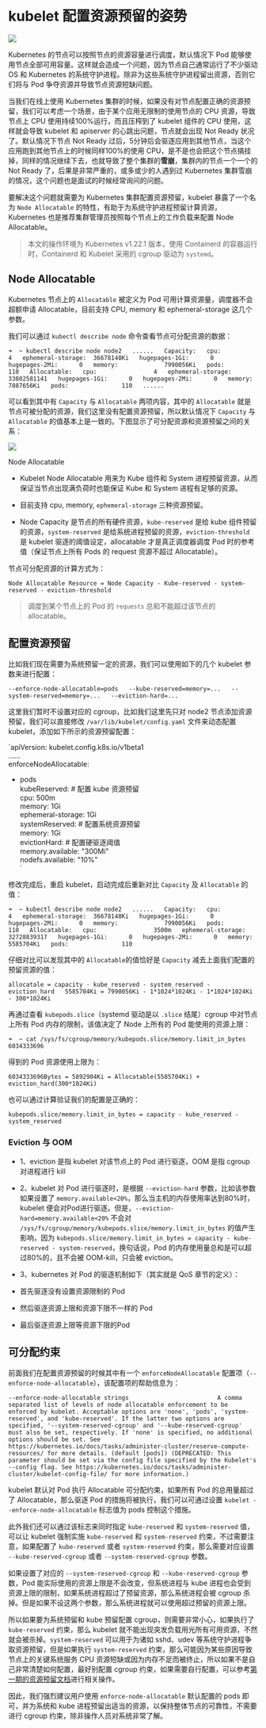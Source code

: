 # kubelet 配置资源预留的姿势

![](https://filescdn.proginn.com/e4010153daa93fd99054046c6a259589/d4038532c97f8a89e2f8ab59d3116fd7.webp)

Kubernetes 的节点可以按照节点的资源容量进行调度，默认情况下 Pod 能够使用节点全部可用容量。这样就会造成一个问题，因为节点自己通常运行了不少驱动 OS 和 Kubernetes 的系统守护进程。除非为这些系统守护进程留出资源，否则它们将与 Pod 争夺资源并导致节点资源短缺问题。  

当我们在线上使用 Kubernetes 集群的时候，如果没有对节点配置正确的资源预留，我们可以考虑一个场景，由于某个应用无限制的使用节点的 CPU 资源，导致节点上 CPU 使用持续100%运行，而且压榨到了 kubelet 组件的 CPU 使用，这样就会导致 kubelet 和 apiserver 的心跳出问题，节点就会出现 Not Ready 状况了。默认情况下节点 Not Ready 过后，5分钟后会驱逐应用到其他节点，当这个应用跑到其他节点上的时候同样100%的使用 CPU，是不是也会把这个节点搞挂掉，同样的情况继续下去，也就导致了整个集群的**雪崩**，集群内的节点一个一个的 Not Ready 了，后果是非常严重的，或多或少的人遇到过 Kubernetes 集群雪崩的情况，这个问题也是面试的时候经常询问的问题。

要解决这个问题就需要为 Kubernetes 集群配置资源预留，kubelet 暴露了一个名为 `Node Allocatable` 的特性，有助于为系统守护进程预留计算资源，Kubernetes 也是推荐集群管理员按照每个节点上的工作负载来配置 Node Allocatable。

> 本文的操作环境为 Kubernetes v1.22.1 版本，使用 Containerd 的容器运行时，Containerd 和 Kubelet 采用的 cgroup 驱动为 `systemd`。

## Node Allocatable

Kubernetes 节点上的 `Allocatable` 被定义为 Pod 可用计算资源量，调度器不会超额申请 Allocatable，目前支持 CPU, memory 和 ephemeral-storage 这几个参数。

我们可以通过 `kubectl describe node` 命令查看节点可分配资源的数据：

`➜  ~ kubectl describe node node2  
......  
Capacity:  
 cpu:                4  
 ephemeral-storage:  36678148Ki  
 hugepages-1Gi:      0  
 hugepages-2Mi:      0  
 memory:             7990056Ki  
 pods:               110  
Allocatable:  
 cpu:                4  
 ephemeral-storage:  33802581141  
 hugepages-1Gi:      0  
 hugepages-2Mi:      0  
 memory:             7887656Ki  
 pods:               110  
......  
`

可以看到其中有 `Capacity` 与 `Allocatable` 两项内容，其中的 `Allocatable` 就是节点可被分配的资源，我们这里没有配置资源预留，所以默认情况下 `Capacity` 与 `Allocatable` 的值基本上是一致的。下图显示了可分配资源和资源预留之间的关系：

![](https://filescdn.proginn.com/12fd979b853507cb3d86110230335b73/ff2ed062c8fca9e4899f19df67dead15.webp)

Node Allocatable

-   Kubelet Node Allocatable 用来为 Kube 组件和 System 进程预留资源，从而保证当节点出现满负荷时也能保证 Kube 和 System 进程有足够的资源。
    
-   目前支持 cpu, memory, `ephemeral-storage` 三种资源预留。
    
-   Node Capacity 是节点的所有硬件资源，`kube-reserved` 是给 kube 组件预留的资源，`system-reserved` 是给系统进程预留的资源，`eviction-threshold` 是 kubelet 驱逐的阈值设定，allocatable 才是真正调度器调度 Pod 时的参考值（保证节点上所有 Pods 的 request 资源不超过 Allocatable）。
    

节点可分配资源的计算方式为：

`Node Allocatable Resource = Node Capacity - Kube-reserved - system-reserved - eviction-threshold  
`

> 调度到某个节点上的 Pod 的 `requests` 总和不能超过该节点的 allocatable。

## 配置资源预留

比如我们现在需要为系统预留一定的资源，我们可以使用如下的几个 kubelet 参数来进行配置：

`--enforce-node-allocatable=pods  
--kube-reserved=memory=...  
--system-reserved=memory=...  
--eviction-hard=...  
`

这里我们暂时不设置对应的 cgroup，比如我们这里先只对 node2 节点添加资源预留，我们可以直接修改 `/var/lib/kubelet/config.yaml` 文件来动态配置 kubelet，添加如下所示的资源预留配置：

`apiVersion: kubelet.config.k8s.io/v1beta1  
......  
enforceNodeAllocatable:  
- pods  
kubeReserved:  # 配置 kube 资源预留  
  cpu: 500m  
  memory: 1Gi  
  ephemeral-storage: 1Gi  
systemReserved:  # 配置系统资源预留  
  memory: 1Gi  
evictionHard:  # 配置硬驱逐阈值  
  memory.available: "300Mi"  
  nodefs.available: "10%"  
`

修改完成后，重启 kubelet，启动完成后重新对比 `Capacity` 及 `Allocatable` 的值：

`➜  ~ kubectl describe node node2  
......  
Capacity:  
  cpu:                4  
  ephemeral-storage:  36678148Ki  
  hugepages-1Gi:      0  
  hugepages-2Mi:      0  
  memory:             7990056Ki  
  pods:               110  
Allocatable:  
  cpu:                3500m  
  ephemeral-storage:  32728839317  
  hugepages-1Gi:      0  
  hugepages-2Mi:      0  
  memory:             5585704Ki  
  pods:               110  
`

仔细对比可以发现其中的 `Allocatable`的值恰好是 `Capacity` 减去上面我们配置的预留资源的值：

`allocatale = capacity - kube_reserved - system_reserved - eviction_hard  
5585704Ki = 7990056Ki - 1*1024*1024Ki - 1*1024*1024Ki - 300*1024Ki  
`

再通过查看 `kubepods.slice`（systemd 驱动是以 `.slice` 结尾）cgroup 中对节点上所有 Pod 内存的限制，该值决定了 Node 上所有的 Pod 能使用的资源上限：

`➜  ~ cat /sys/fs/cgroup/memory/kubepods.slice/memory.limit_in_bytes  
6034333696  
`

得到的 Pod 资源使用上限为：

`6034333696Bytes = 5892904Ki = Allocatable(5585704Ki) + eviction_hard(300*1024Ki)  
`

也可以通过计算验证我们的配置是正确的：

`kubepods.slice/memory.limit_in_bytes = capacity - kube_reserved - system_reserved  
`

### Eviction 与 OOM

-   1、eviction 是指 kubelet 对该节点上的 Pod 进行驱逐，OOM 是指 cgroup 对进程进行 kill
    
-   2、kubelet 对 Pod 进行驱逐时，是根据 `--eviction-hard` 参数，比如该参数如果设置了 `memory.available<20%`，那么当主机的内存使用率达到80%时，kubelet 便会对Pod进行驱逐。但是，`--eviction-hard=memory.available<20%` 不会对 `/sys/fs/cgroup/memory/kubepods.slice/memory.limit_in_bytes` 的值产生影响，因为 `kubepods.slice/memory.limit_in_bytes = capacity - kube-reserved - system-reserved`，换句话说，Pod 的内存使用量总和是可以超过80%的，且不会被 OOM-kill，只会被 eviction。
    
-   3、kubernetes 对 Pod 的驱逐机制如下（其实就是 QoS 章节的定义）：
    
-   首先驱逐没有设置资源限制的 Pod
    
-   然后驱逐资源上限和资源下限不一样的 Pod
    
-   最后驱逐资源上限等资源下限的Pod
    

## 可分配约束

前面我们在配置资源预留的时候其中有一个 `enforceNodeAllocatable` 配置项（`--enforce-node-allocatable`），该配置项的帮助信息为：

`--enforce-node-allocatable strings                         A comma separated list of levels of node allocatable enforcement to be enforced by kubelet. Acceptable options are 'none', 'pods', 'system-reserved', and 'kube-reserved'. If the latter two options are specified, '--system-reserved-cgroup' and '--kube-reserved-cgroup' must also be set, respectively. If 'none' is specified, no additional options should be set. See https://kubernetes.io/docs/tasks/administer-cluster/reserve-compute-resources/ for more details. (default [pods]) (DEPRECATED: This parameter should be set via the config file specified by the Kubelet's --config flag. See https://kubernetes.io/docs/tasks/administer-cluster/kubelet-config-file/ for more information.)  
`

kubelet 默认对 Pod 执行 Allocatable 可分配约束，如果所有 Pod 的总用量超过了 Allocatable，那么驱逐 Pod 的措施将被执行，我们可以可通过设置 `kubelet --enforce-node-allocatable` 标志值为 pods 控制这个措施。

此外我们还可以通过该标志来同时指定 `kube-reserved` 和 `system-reserved` 值，可以让 kubelet 强制实施  `kube-reserved` 和 `system-reserved` 约束，不过需要注意，如果配置了 `kube-reserved` 或者 `system-reserved` 约束，那么需要对应设置 `--kube-reserved-cgroup` 或者 `--system-reserved-cgroup` 参数。

如果设置了对应的 `--system-reserved-cgroup` 和 `--kube-reserved-cgroup` 参数，Pod 能实际使用的资源上限是不会改变，但系统进程与 kube 进程也会受到资源上限的限制，如果系统进程超过了预留资源，那么系统进程会被 cgroup 杀掉。但是如果不设这两个参数，那么系统进程就可以使用超过预留的资源上限。

所以如果要为系统预留和 kube 预留配置 cgroup，则需要非常小心，如果执行了 `kube-reserved` 约束，那么 kubelet 就不能出现突发负载用光所有可用资源，不然就会被杀掉。`system-reserved` 可以用于为诸如 sshd、udev 等系统守护进程争取资源预留，但是如果执行 `system-reserved` 约束，那么可能因为某些原因导致节点上的关键系统服务 CPU 资源短缺或因为内存不足而被终止，所以如果不是自己非常清楚如何配置，最好别配置 cgroup 约束，如果需要自行配置，可以参考[第一期的资源预留文档](http://mp.weixin.qq.com/s?__biz=MzU4MjQ0MTU4Ng==&mid=2247486131&idx=1&sn=0d3d7204e1255610369a242f84619cf9&chksm=fdb905aecace8cb891572a73071507ce023631860bea959b4d8f9c8f5e174df71c1eab0f6d67&scene=21#wechat_redirect)进行相关操作。

因此，我们强烈建议用户使用 `enforce-node-allocatable` 默认配置的 pods 即可，并为系统和 kube 进程预留出适当的资源，以保持整体节点的可靠性，不需要进行 cgroup 约束，除非操作人员对系统非常了解。
